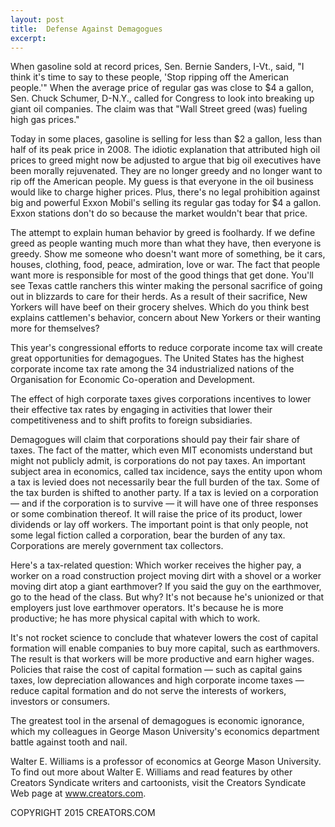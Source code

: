 ```yaml
---
layout: post
title:  Defense Against Demagogues
excerpt:
---
```


When gasoline sold at record prices, Sen. Bernie Sanders, I-Vt., said, "I think it's time to say to these people, 'Stop ripping off the American people.'" When the average price of regular gas was close to $4 a gallon, Sen. Chuck Schumer, D-N.Y., called for Congress to look into breaking up giant oil companies. The claim was that "Wall Street greed (was) fueling high gas prices."

Today in some places, gasoline is selling for less than $2 a gallon, less than half of its peak price in 2008. The idiotic explanation that attributed high oil prices to greed might now be adjusted to argue that big oil executives have been morally rejuvenated. They are no longer greedy and no longer want to rip off the American people. My guess is that everyone in the oil business would like to charge higher prices. Plus, there's no legal prohibition against big and powerful Exxon Mobil's selling its regular gas today for $4 a gallon. Exxon stations don't do so because the market wouldn't bear that price.

The attempt to explain human behavior by greed is foolhardy. If we define greed as people wanting much more than what they have, then everyone is greedy. Show me someone who doesn't want more of something, be it cars, houses, clothing, food, peace, admiration, love or war. The fact that people want more is responsible for most of the good things that get done. You'll see Texas cattle ranchers this winter making the personal sacrifice of going out in blizzards to care for their herds. As a result of their sacrifice, New Yorkers will have beef on their grocery shelves. Which do you think best explains cattlemen's behavior, concern about New Yorkers or their wanting more for themselves?

This year's congressional efforts to reduce corporate income tax will create great opportunities for demagogues. The United States has the highest corporate income tax rate among the 34 industrialized nations of the Organisation for Economic Co-operation and Development.

 The effect of high corporate taxes gives corporations incentives to lower their effective tax rates by engaging in activities that lower their competitiveness and to shift profits to foreign subsidiaries.

Demagogues will claim that corporations should pay their fair share of taxes. The fact of the matter, which even MIT economists understand but might not publicly admit, is corporations do not pay taxes. An important subject area in economics, called tax incidence, says the entity upon whom a tax is levied does not necessarily bear the full burden of the tax. Some of the tax burden is shifted to another party. If a tax is levied on a corporation — and if the corporation is to survive — it will have one of three responses or some combination thereof. It will raise the price of its product, lower dividends or lay off workers. The important point is that only people, not some legal fiction called a corporation, bear the burden of any tax. Corporations are merely government tax collectors.

Here's a tax-related question: Which worker receives the higher pay, a worker on a road construction project moving dirt with a shovel or a worker moving dirt atop a giant earthmover? If you said the guy on the earthmover, go to the head of the class. But why? It's not because he's unionized or that employers just love earthmover operators. It's because he is more productive; he has more physical capital with which to work.

It's not rocket science to conclude that whatever lowers the cost of capital formation will enable companies to buy more capital, such as earthmovers. The result is that workers will be more productive and earn higher wages. Policies that raise the cost of capital formation — such as capital gains taxes, low depreciation allowances and high corporate income taxes — reduce capital formation and do not serve the interests of workers, investors or consumers.

The greatest tool in the arsenal of demagogues is economic ignorance, which my colleagues in George Mason University's economics department battle against tooth and nail.

Walter E. Williams is a professor of economics at George Mason University. To find out more about Walter E. Williams and read features by other Creators Syndicate writers and cartoonists, visit the Creators Syndicate Web page at www.creators.com.

COPYRIGHT 2015 CREATORS.COM
